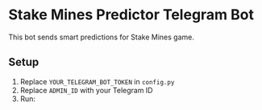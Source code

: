 # Stake Mines Predictor Telegram Bot

This bot sends smart predictions for Stake Mines game.

## Setup

1. Replace `YOUR_TELEGRAM_BOT_TOKEN` in `config.py`
2. Replace `ADMIN_ID` with your Telegram ID
3. Run:
